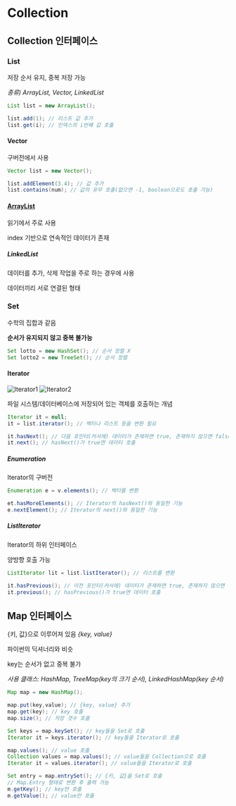 # Collection

## Collection 인터페이스
### List
저장 순서 유지, 중복 저장 가능

*종류) ArrayList, Vector, LinkedList*
```java
List list = new ArrayList();

list.add(1); // 리스트 값 추가
list.get(i); // 인덱스의 i번째 값 호출
```
#### Vector
구버전에서 사용
```java
Vector list = new Vector();

list.addElement(3.4); // 값 추가
list.contains(num); // 값의 유무 호출(없으면 -1, boolean으로도 호출 가능)
```
#### [ArrayList](https://github.com/DahyeonS/Java_Python_Lecture/blob/main/20230802/ArrayList.md)
읽기에서 주로 사용

index 기반으로 연속적인 데이터가 존재

##### *LinkedList*
데이터를 추가, 삭제 작업을 주로 하는 경우에 사용

데이터끼리 서로 연결된 형태
### Set
수학의 집합과 같음

**순서가 유지되지 않고 중복 불가능**
```java
Set lotto = new HashSet(); // 순서 정렬 X
Set lotto2 = new TreeSet(); // 순서 정렬
```
#### Iterator
![Iterator1](http://www.taeyo.net/lecture/8_Board_taezi/lecture_03/images/03_07.gif)
![Iterator2](http://www.taeyo.net/lecture/8_Board_taezi/lecture_03/images/03_08.gif)

파일 시스템/데이터베이스에 저장되어 있는 객체를 호출하는 개념
```java
Iterator it = null;
it = list.iterator(); // 벡터나 리스트 등을 변환 필요

it.hasNext(); // 다음 포인터(커서에) 데이터가 존재하면 true, 존재하지 않으면 false
it.next(); // hasNext()가 true면 데이터 호출
```
##### Enumeration
Iterator의 구버전
```java
Enumeration e = v.elements(); // 벡터를 변환

et.hasMoreElements(); // Iterator의 hasNext()와 동일한 기능
e.nextElement(); // Iterator의 next()와 동일한 기능
```
##### ListIterator
Iterator의 하위 인터페이스

양방향 호출 가능
```java
ListIterator lit = list.listIterator(); // 리스트를 변환

it.hasPrevious(); // 이전 포인터(커서에) 데이터가 존재하면 true, 존재하지 않으면 false
it.previous(); // hasPrevious()가 true면 데이터 호출
```
## Map 인터페이스
{키, 값}으로 이루어져 있음 *{key, value}*

파이썬의 딕셔너리와 비슷

key는 순서가 없고 중복 불가

*사용 클래스: HashMap, TreeMap(key의 크기 순서), LinkedHashMap(key 순서)*
```java
Map map = new HashMap();

map.put(key,value); // {key, value} 추가
map.get(key); // key 호출
map.size(); // 저장 갯수 호출

Set keys = map.keySet(); // key들을 Set로 호출
Iterator it = keys.iterator(); // key들을 Iterator로 호출

map.values(); // value 호출
Collection values = map.values(); // value들을 Collection으로 호출
Iterator it = values.iterator(); // value들을 Iterator로 호출

Set entry = map.entrySet(); // {키, 값}을 Set로 호출
// Map.Entry 형태로 변환 후 출력 가능
m.getKey(); // key만 호출
m.getValue(); // value만 호출
```
